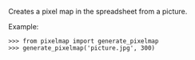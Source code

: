 Creates a pixel map in the spreadsheet from a picture.

Example:
```
>>> from pixelmap import generate_pixelmap
>>> generate_pixelmap('picture.jpg', 300)
```
